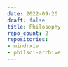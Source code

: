 ```yaml
---
date: 2022-09-26
draft: false
title: Philosophy
repo_count: 2
repositories:
- mindrxiv
- philsci-archive
---
```



